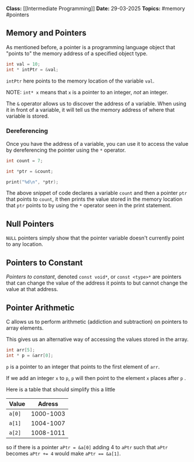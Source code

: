 **Class:** [[Intermediate Programming]]
**Date:** 29-03-2025
**Topics:**  #memory #pointers

## Memory and Pointers
As mentioned before, a pointer is a programming language object that "points to" the memory address of a specified object type.
```c
int val = 10;
int * intPtr = &val;
```
`intPtr` here points to the memory location of the variable `val`.

NOTE: `int* x` means that `x` is a pointer to an integer, *not* an integer.

The `&` operator allows us to discover the address of a variable. When using it in front of a variable, it will tell us the memory address of where that variable is stored.

### Dereferencing
Once you have the address of a variable, you can use it to access the value by dereferencing the pointer using the `*` operator.
```c
int count = 7;

int *ptr = &count;

print("%d\n", *ptr);
```
The above snippet of code declares a variable `count` and then a pointer `ptr` that points to `count`, it then prints the value stored in the memory location that `ptr` points to by using the `*` operator seen in the print statement.

## Null Pointers
`NULL` pointers simply show that the pointer variable doesn't currently point to any location.

## Pointers to Constant
*Pointers to constant*, denoted `const void*`, or `const <type>*` are pointers that can change the value of the address it points to but cannot change the value at that address.

## Pointer Arithmetic
C allows us to perform arithmetic (addiction and subtraction) on pointers to array elements.

This gives us an alternative way of accessing the values stored in the array.

```c
int arr[5];
int * p = &arr[0];
```
`p` is a pointer to an integer that points to the first element of `arr`.

If we add an integer `x` to `p`, `p` will then point to the element `x` places after `p` .

Here is a table that should simplify this a little

| Value  | Adress    |
| ------ | --------- |
| `a[0]` | 1000-1003 |
| `a[1]` | 1004-1007 |
| `a[2]` | 1008-1011 |
so if there is a pointer `aPtr = &a[0]` adding 4 to `aPtr` such that `aPtr` becomes `aPtr += 4` would make `aPtr == &a[1]`.
